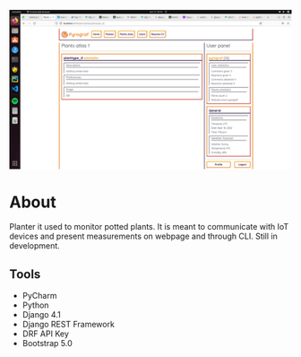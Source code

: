 ![View of webpage](view.png)

# About
Planter it used to monitor potted plants. It is meant to communicate with IoT devices and present measurements on webpage and through CLI.
Still in development.

## Tools
- PyCharm
- Python
- Django 4.1
- Django REST Framework
- DRF API Key
- Bootstrap 5.0